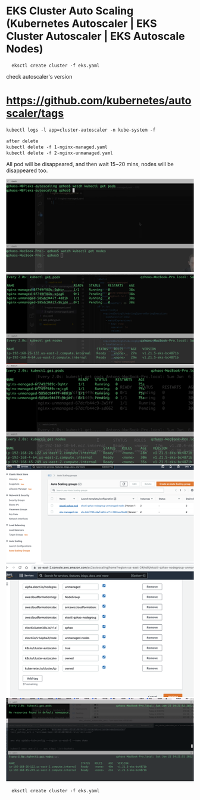 # EKS Cluster Auto Scaling (Kubernetes Autoscaler | EKS Cluster Autoscaler | EKS Autoscale Nodes)

```
  eksctl create cluster -f eks.yaml
```

check autoscaler's version 
# https://github.com/kubernetes/autoscaler/tags

```
kubectl logs -l app=cluster-autoscaler -n kube-system -f
```

```
after delete 
kubectl delete -f 1-nginx-managed.yaml 
kubectl delete -f 2-nginx-unmanaged.yaml
```
All pod will be disappeared, and then wait 15~20 mins, nodes will be disappeared too.

![](1.png)
![](2.png)
![](3.png)
![](4.png)
![](5.png)
![](6.png)

```
  eksctl create cluster -f eks.yaml
```
